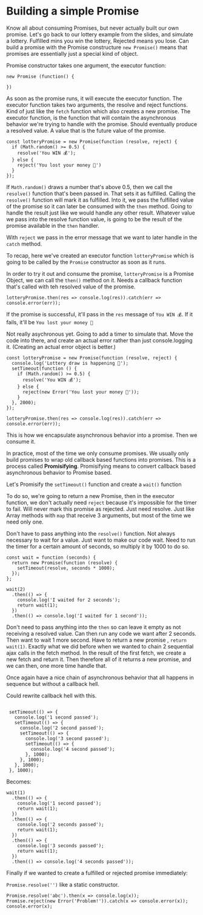 # Building a simple Promise

Know all about consuming Promises, but never actually built our own promise. Let's go back to our lottery example from the slides, and simulate a lottery. Fulfilled mins you win the lottery, Rejected means you lose. Can build a promise with the Promise constructure `new Promise()` means that promises are essentially just a special kind of object.

Promise constructor takes one argument, the executor function:

```
new Promise (function() {

})
```

As soon as the promise runs, it will execute the executor function. The executor function takes two arguments, the resolve and reject functions. Kind of just like the `fetch` function which also creates a new promise. The executor function, is the function that will contain the asynchronous behavior we're trying to handle with the promise. Should eventually produce a resolved value. A value that is the future value of the promise.

```
const lotteryPromise = new Promise(function (resolve, reject) {
  if (Math.random() >= 0.5) {
    resolve('You WIN 💰');
  } else {
    reject('You lost your money 💩')
  }
});

```

If `Math.random()` draws a number that's above 0.5, then we call the `resolve()` function that's been passed in. That sets it as fulfilled. Calling the `resolve()` function will mark it as fulfilled. Into it, we pass the fulfilled value of the promise so it can later be consumed with the `then` method. Going to handle the result just like we would handle any other result. Whatever value we pass into the resolve function value, is going to be the result of the promise available in the `then` handler.

With `reject` we pass in the error message that we want to later handle in the `catch` method.

To recap, here we've created an executor function `lotteryPromise` which is going to be called by the `Promise` constructor as soon as it runs.

In order to try it out and consume the promise, `lotteryPromise` is a Promise Object, we can call the `then()` method on it. Needs a callback function that's called with teh resolved value of the promise.

```
lotteryPromise.then(res => console.log(res)).catch(err => console.error(err));
```

If the promise is successful, it'll pass in the `res` message of `You WIN 💰`. If it fails, it'll be `You lost your money 💩`

Not really asychronous yet. Going to add a timer to simulate that. Move the code into there, and create an actual error rather than just console.logging it. (Creating an actual error object is better.)

```
const lotteryPromise = new Promise(function (resolve, reject) {
  console.log('Lottery draw is happening 🔮');
  setTimeout(function () {
    if (Math.random() >= 0.5) {
      resolve('You WIN 💰');
    } else {
      reject(new Error('You lost your money 💩'));
    }
  }, 2000);
});

lotteryPromise.then(res => console.log(res)).catch(err => console.error(err));
```

This is how we encapsulate asynchronous behavior into a promise. Then we consume it.

In practice, most of the time we only consume promises. We usually only build promises to wrap old callback based functions into promises. This is a process called **Promisifying**. Promisifying means to convert callback based asynchronous behavior to Promise based.

Let's Promisify the `setTimeout()` function and create a `wait()` function

To do so, we're going to return a new Promise, then in the executor function, we don't actually need `reject` because it's impossible for the timer to fail. Will never mark this promise as rejected. Just need resolve. Just like Array methods with `map` that receive 3 arguments, but most of the time we need only one.

Don't have to pass anything into the `resolve()` function. Not always necessary to wait for a value. Just want to make our code wait. Need to run the timer for a certain amount of seconds, so multiply it by 1000 to do so.

```
const wait = function (seconds) {
  return new Promise(function (resolve) {
    setTimeout(resolve, seconds * 1000);
  });
};

wait(2)
  .then(() => {
    console.log('I waited for 2 seconds');
    return wait(1);
  })
  .then(() => console.log('I waited for 1 second'));
```

Don't need to pass anything into the `then` so can leave it empty as not receiving a resolved value. Can then run any code we want after 2 seconds.
Then want to wait 1 more second. Have to return a new promise , `return wait(1)`. Exactly what we did before when we wanted to chain 2 sequential ajax calls in the fetch method. In the result of the first fetch, we create a new fetch and return it. Then therefore all of it returns a new promise, and we can then, one more time handle that.

Once again have a nice chain of asynchronous behavior that all happens in sequence but without a callback hell.

Could rewrite callback hell with this.

```

 setTimeout(() => {
   console.log('1 second passed');
   setTimeout(() => {
     console.log('2 second passed');
     setTimeout(() => {
       console.log('3 second passed');
       setTimeout(() => {
         console.log('4 second passed');
       }, 1000);
     }, 1000);
   }, 1000);
 }, 1000);

```

Becomes:

```
wait(1)
  .then(() => {
    console.log('1 second passed');
    return wait(1);
  })
  .then(() => {
    console.log('2 seconds passed');
    return wait(1);
  })
  .then(() => {
    console.log('3 seconds passed');
    return wait(1);
  })
  .then(() => console.log('4 seconds passed'));

```

Finally if we wanted to create a fulfilled or rejected promise immediately:

`Promise.resolve('')` like a static constructor.

```
Promise.resolve('abc').then(x => console.log(x));
Promise.reject(new Error('Problem!')).catch(x => console.error(x));
console.error(x);
```
